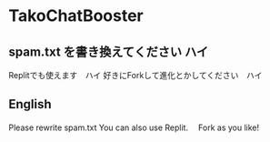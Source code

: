 # TakoChatBooster


## spam.txt を書き換えてください ハイ
Replitでも使えます　ハイ
好きにForkして進化とかしてください　ハイ

## English
Please rewrite spam.txt 
You can also use Replit.　
Fork as you like!　
